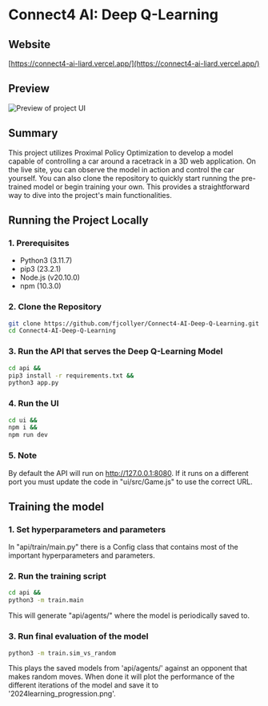 # Connect4 AI: Deep Q-Learning

## Website
[https://connect4-ai-liard.vercel.app/](https://connect4-ai-liard.vercel.app/)

## Preview
![Preview of project UI](preview.gif)

## Summary
This project utilizes Proximal Policy Optimization to develop a model capable of controlling a car around a racetrack in a 3D web application. On the live site, you can observe the model in action and control the car yourself. You can also clone the repository to quickly start running the pre-trained model or begin training your own. This provides a straightforward way to dive into the project's main functionalities.

## Running the Project Locally

### 1. Prerequisites

- Python3 (3.11.7)
- pip3 (23.2.1)
- Node.js (v20.10.0)
- npm (10.3.0)

### 2. Clone the Repository
```bash
git clone https://github.com/fjcollyer/Connect4-AI-Deep-Q-Learning.git &&
cd Connect4-AI-Deep-Q-Learning
```

### 3. Run the API that serves the Deep Q-Learning Model
```bash
cd api &&
pip3 install -r requirements.txt &&
python3 app.py
```

### 4. Run the UI
```bash
cd ui &&
npm i &&
npm run dev
```

### 5. Note
By default the API will run on http://127.0.0.1:8080. If it runs on a different port you must update the code in "ui/src/Game.js" to use the correct URL.

## Training the model

### 1. Set hyperparameters and parameters
In "api/train/main.py" there is a Config class that contains most of the important hyperparameters and parameters.

### 2. Run the training script
```bash
cd api &&
python3 -m train.main
```
This will generate "api/agents/" where the model is periodically saved to.

### 3. Run final evaluation of the model
```bash
python3 -m train.sim_vs_random
```
This plays the saved models from 'api/agents/' against an opponent that makes random moves. When done it will plot the performance of the different iterations of the model and save it to '2024learning_progression.png'.